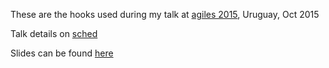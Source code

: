 These are the hooks used during my talk at [agiles 2015](http://agiles2015.agiles.org/es/?lang=es), Uruguay, Oct 2015

Talk details on [sched](http://sched.co/4Mvv)

Slides can be found [here](http://www.slideshare.net/fdibartolo/agiles-2015-git-no-es-solo-una-cara-bonita)
